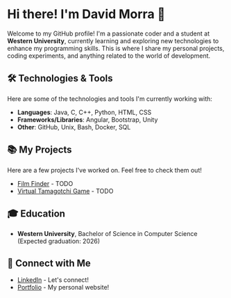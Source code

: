 # Hi there! I'm David Morra 👋

Welcome to my GitHub profile! I'm a passionate coder and a student at **Western University**, currently learning and exploring new technologies to enhance my programming skills. This is where I share my personal projects, coding experiments, and anything related to the world of development.

## 🛠️ Technologies & Tools

Here are some of the technologies and tools I'm currently working with:

- **Languages**: Java, C, C++, Python, HTML, CSS 
- **Frameworks/Libraries**: Angular, Bootstrap, Unity
- **Other**: GitHub, Unix, Bash, Docker, SQL

## 📚 My Projects

Here are a few projects I've worked on. Feel free to check them out!

- [Film Finder](https://github.com/davidmorra/project1) - TODO
- [Virtual Tamagotchi Game](https://github.com/davidmorra/project2) - TODO

## 🎓 Education

- **Western University**, Bachelor of Science in Computer Science (Expected graduation: 2026)

## 🔗 Connect with Me

- [LinkedIn]() - Let's connect!
- [Portfolio]() - My personal website!
